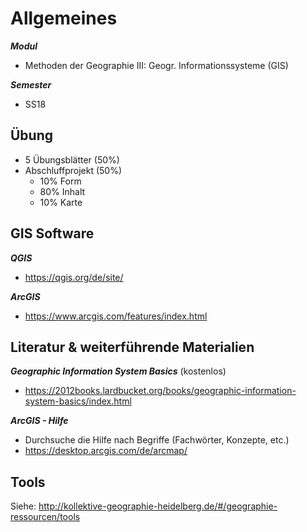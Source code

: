 # Allgemeines

***Modul***
- Methoden der Geographie III: Geogr. Informationssysteme (GIS)

***Semester***
- SS18


## Übung

- 5 Übungsblätter (50%)
- Abschluffprojekt (50%)
    - 10% Form
    - 80% Inhalt
    - 10% Karte


## GIS Software

***QGIS***
- https://qgis.org/de/site/

***ArcGIS***
- https://www.arcgis.com/features/index.html


## Literatur & weiterführende Materialien

***Geographic Information System Basics*** (kostenlos)
- https://2012books.lardbucket.org/books/geographic-information-system-basics/index.html

***ArcGIS - Hilfe***
- Durchsuche die Hilfe nach Begriffe (Fachwörter, Konzepte, etc.)
- https://desktop.arcgis.com/de/arcmap/


## Tools

Siehe: http://kollektive-geographie-heidelberg.de/#/geographie-ressourcen/tools
